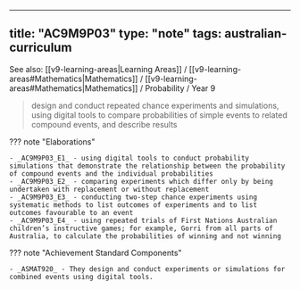 
---
title: "AC9M9P03"
type: "note"
tags: australian-curriculum
---

See also: [[v9-learning-areas|Learning Areas]] / [[v9-learning-areas#Mathematics|Mathematics]] / [[v9-learning-areas#Mathematics|Mathematics]] / Probability / Year 9

> design and conduct repeated chance experiments and simulations, using digital tools to compare probabilities of simple events to related compound events, and describe results

??? note "Elaborations"

	- _AC9M9P03_E1_ - using digital tools to conduct probability simulations that demonstrate the relationship between the probability of compound events and the individual probabilities
	- _AC9M9P03_E2_ - comparing experiments which differ only by being undertaken with replacement or without replacement
	- _AC9M9P03_E3_ - conducting two-step chance experiments using systematic methods to list outcomes of experiments and to list outcomes favourable to an event
	- _AC9M9P03_E4_ - using repeated trials of First Nations Australian children’s instructive games; for example, Gorri from all parts of Australia, to calculate the probabilities of winning and not winning
??? note "Achievement Standard Components"

	- _ASMAT920_ - They design and conduct experiments or simulations for combined events using digital tools.

[//begin]: # "Autogenerated link references for markdown compatibility"
[v9-learning-areas]: ..%2Fv9-learning-areas "Learning Areas"
[//end]: # "Autogenerated link references" 
